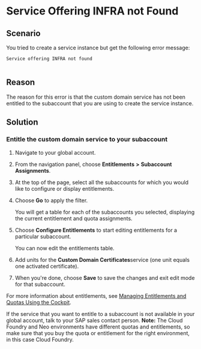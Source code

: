 <!-- loio3e5a26b2dca3411aa74e6becd2bd17ce -->

# Service Offering INFRA not Found



<a name="loio3e5a26b2dca3411aa74e6becd2bd17ce__section_qd5_n4p_fdc"/>

## Scenario

You tried to create a service instance but get the following error message:

```
Service offering INFRA not found


```



<a name="loio3e5a26b2dca3411aa74e6becd2bd17ce__section_zry_n4p_fdc"/>

## Reason

The reason for this error is that the custom domain service has not been entitled to the subaccount that you are using to create the service instance.



<a name="loio3e5a26b2dca3411aa74e6becd2bd17ce__section_trt_q4p_fdc"/>

## Solution



### Entitle the custom domain service to your subaccount

1.  Navigate to your global account.
2.  From the navigation panel, choose **Entitlements** **\>** **Subaccount** **Assignments**.
3.  At the top of the page, select all the subaccounts for which you would like to configure or display entitlements.
4.  Choose **Go** to apply the filter.

    You will get a table for each of the subaccounts you selected, displaying the current entitlement and quota assignments.

5.  Choose **Configure Entitlements** to start editing entitlements for a particular subaccount.

    You can now edit the entitlements table.

6.  Add units for the **Custom Domain Certificates**service \(one unit equals one activated certificate\).
7.  When you're done, choose **Save** to save the changes and exit edit mode for that subaccount.

For more information about entitlements, see [Managing Entitlements and Quotas Using the Cockpit](https://help.sap.com/docs/BTP/65de2977205c403bbc107264b8eccf4b/c8248745dde24afb91479361de336111.html).

If the service that you want to entitle to a subaccount is not available in your global account, talk to your SAP sales contact person. **Note:** The Cloud Foundry and Neo environments have different quotas and entitlements, so make sure that you buy the quota or entitlement for the right environment, in this case Cloud Foundry.

